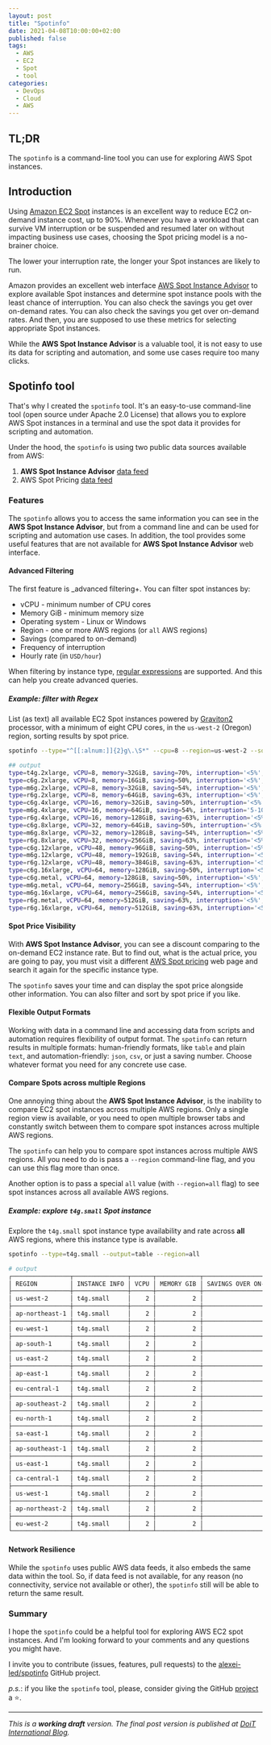 ```yaml
---
layout: post
title: "Spotinfo"
date: 2021-04-08T10:00:00+02:00
published: false
tags:
  - AWS
  - EC2
  - Spot
  - tool
categories:
  - DevOps
  - Cloud
  - AWS
---
```


## TL;DR

The `spotinfo` is a command-line tool you can use for exploring AWS Spot instances.

## Introduction

Using [Amazon EC2 Spot](https://aws.amazon.com/ec2/spot/) instances is an excellent way to reduce EC2 on-demand instance cost, up to 90%. Whenever you have a workload that can survive VM interruption or be suspended and resumed later on without impacting business use cases, choosing the Spot pricing model is a no-brainer choice.

The lower your interruption rate, the longer your Spot instances are likely to run.

Amazon provides an excellent web interface [AWS Spot Instance Advisor](https://aws.amazon.com/ec2/spot/instance-advisor/) to explore available Spot instances and determine spot instance pools with the least chance of interruption. You can also check the savings you get over on-demand rates. You can also check the savings you get over on-demand rates. And then, you are supposed to use these metrics for selecting appropriate Spot instances.

While the **AWS Spot Instance Advisor** is a valuable tool, it is not easy to use its data for scripting and automation, and some use cases require too many clicks.

## Spotinfo tool

That's why I created the `spotinfo` tool. It's an easy-to-use command-line tool (open source under Apache 2.0 License) that allows you to explore AWS Spot instances in a terminal and use the spot data it provides for scripting and automation.

Under the hood, the `spotinfo` is using two public data sources available from AWS:

1. **AWS Spot Instance Advisor** [data feed](https://spot-bid-advisor.s3.amazonaws.com/spot-advisor-data.json)
1. AWS Spot Pricing [data feed](http://spot-price.s3.amazonaws.com/spot.js)

### Features

The `spotinfo` allows you to access the same information you can see in the **AWS Spot Instance Advisor**, but from a command line and can be used for scripting and automation use cases. In addition, the tool provides some useful features that are not available for **AWS Spot Instance Advisor** web interface.

#### Advanced Filtering

The first feature is _advanced filtering+. You can filter spot instances by:

- vCPU - minimum number of CPU cores
- Memory GiB - minimum memory size
- Operating system - Linux or Windows
- Region - one or more AWS regions (or `all` AWS regions)
- Savings (compared to on-demand)
- Frequency of interruption
- Hourly rate (in `USD/hour`)

When filtering by instance type, [regular expressions](https://github.com/google/re2/wiki/Syntax) are supported. And this can help you create advanced queries.

##### Example: filter with Regex

List (as text) all available EC2 Spot instances powered by [Graviton2](https://aws.amazon.com/ec2/graviton/) processor, with a minimum of eight CPU cores, in the `us-west-2` (Oregon) region, sorting results by spot price.

```bash
spotinfo --type="^[[:alnum:]]{2}g\.\S*" --cpu=8 --region=us-west-2 --sort=price --output=text

## output
type=t4g.2xlarge, vCPU=8, memory=32GiB, saving=70%, interruption='<5%', price=0.08
type=c6g.2xlarge, vCPU=8, memory=16GiB, saving=50%, interruption='<5%', price=0.14
type=m6g.2xlarge, vCPU=8, memory=32GiB, saving=54%, interruption='<5%', price=0.14
type=r6g.2xlarge, vCPU=8, memory=64GiB, saving=63%, interruption='<5%', price=0.15
type=c6g.4xlarge, vCPU=16, memory=32GiB, saving=50%, interruption='<5%', price=0.27
type=m6g.4xlarge, vCPU=16, memory=64GiB, saving=54%, interruption='5-10%', price=0.28
type=r6g.4xlarge, vCPU=16, memory=128GiB, saving=63%, interruption='<5%', price=0.30
type=c6g.8xlarge, vCPU=32, memory=64GiB, saving=50%, interruption='<5%', price=0.54
type=m6g.8xlarge, vCPU=32, memory=128GiB, saving=54%, interruption='<5%', price=0.57
type=r6g.8xlarge, vCPU=32, memory=256GiB, saving=63%, interruption='<5%', price=0.59
type=c6g.12xlarge, vCPU=48, memory=96GiB, saving=50%, interruption='<5%', price=0.81
type=m6g.12xlarge, vCPU=48, memory=192GiB, saving=54%, interruption='<5%', price=0.85
type=r6g.12xlarge, vCPU=48, memory=384GiB, saving=63%, interruption='<5%', price=0.89
type=c6g.16xlarge, vCPU=64, memory=128GiB, saving=50%, interruption='<5%', price=1.08
type=c6g.metal, vCPU=64, memory=128GiB, saving=50%, interruption='<5%', price=1.08
type=m6g.metal, vCPU=64, memory=256GiB, saving=54%, interruption='<5%', price=1.14
type=m6g.16xlarge, vCPU=64, memory=256GiB, saving=54%, interruption='<5%', price=1.14
type=r6g.metal, vCPU=64, memory=512GiB, saving=63%, interruption='<5%', price=1.19
type=r6g.16xlarge, vCPU=64, memory=512GiB, saving=63%, interruption='<5%', price=1.19
```

#### Spot Price Visibility

With **AWS Spot Instance Advisor**, you can see a discount comparing to the on-demand EC2 instance rate. But to find out, what is the actual price, you are going to pay, you must visit a different [AWS Spot pricing](https://aws.amazon.com/ec2/spot/pricing/) web page and search it again for the specific instance type.

The `spotinfo` saves your time and can display the spot price alongside other information. You can also filter and sort by spot price if you like.

#### Flexible Output Formats

Working with data in a command line and accessing data from scripts and automation requires flexibility of output format. The `spotinfo` can return results in multiple formats: human-friendly formats, like `table` and plain `text`, and automation-friendly: `json`, `csv`, or just a saving number. Choose whatever format you need for any concrete use case.

#### Compare Spots across multiple Regions

One annoying thing about the **AWS Spot Instance Advisor**, is the inability to compare EC2 spot instances across multiple AWS regions. Only a single region view is available, or you need to open multiple browser tabs and constantly switch between them to compare spot instances across multiple AWS regions.

The `spotinfo` can help you to compare spot instances across multiple AWS regions. All you need to do is pass a `--region` command-line flag, and you can use this flag more than once.

Another option is to pass a special `all` value (with `--region=all` flag) to see spot instances across all available AWS regions.

##### Example: explore `t4g.small` Spot instance

Explore the `t4g.small` spot instance type availability and rate across **all** AWS regions, where this instance type is available.

```bash
spotinfo --type=t4g.small --output=table --region=all

# output
┌────────────────┬───────────────┬──────┬────────────┬────────────────────────┬───────────────────────────┬──────────┐
│ REGION         │ INSTANCE INFO │ VCPU │ MEMORY GIB │ SAVINGS OVER ON-DEMAND │ FREQUENCY OF INTERRUPTION │ USD/HOUR │
├────────────────┼───────────────┼──────┼────────────┼────────────────────────┼───────────────────────────┼──────────┤
│ us-west-2      │ t4g.small     │    2 │          2 │                    70% │ <5%                       │    0.005 │
├────────────────┼───────────────┼──────┼────────────┼────────────────────────┼───────────────────────────┼──────────┤
│ ap-northeast-1 │ t4g.small     │    2 │          2 │                    70% │ <5%                       │   0.0065 │
├────────────────┼───────────────┼──────┼────────────┼────────────────────────┼───────────────────────────┼──────────┤
│ eu-west-1      │ t4g.small     │    2 │          2 │                    70% │ <5%                       │   0.0055 │
├────────────────┼───────────────┼──────┼────────────┼────────────────────────┼───────────────────────────┼──────────┤
│ ap-south-1     │ t4g.small     │    2 │          2 │                    70% │ <5%                       │   0.0034 │
├────────────────┼───────────────┼──────┼────────────┼────────────────────────┼───────────────────────────┼──────────┤
│ us-east-2      │ t4g.small     │    2 │          2 │                    70% │ 5-10%                     │    0.005 │
├────────────────┼───────────────┼──────┼────────────┼────────────────────────┼───────────────────────────┼──────────┤
│ ap-east-1      │ t4g.small     │    2 │          2 │                    70% │ 5-10%                     │    0.007 │
├────────────────┼───────────────┼──────┼────────────┼────────────────────────┼───────────────────────────┼──────────┤
│ eu-central-1   │ t4g.small     │    2 │          2 │                    70% │ 5-10%                     │   0.0058 │
├────────────────┼───────────────┼──────┼────────────┼────────────────────────┼───────────────────────────┼──────────┤
│ ap-southeast-2 │ t4g.small     │    2 │          2 │                    70% │ 5-10%                     │   0.0064 │
├────────────────┼───────────────┼──────┼────────────┼────────────────────────┼───────────────────────────┼──────────┤
│ eu-north-1     │ t4g.small     │    2 │          2 │                    70% │ 5-10%                     │   0.0052 │
├────────────────┼───────────────┼──────┼────────────┼────────────────────────┼───────────────────────────┼──────────┤
│ sa-east-1      │ t4g.small     │    2 │          2 │                    70% │ 5-10%                     │    0.008 │
├────────────────┼───────────────┼──────┼────────────┼────────────────────────┼───────────────────────────┼──────────┤
│ ap-southeast-1 │ t4g.small     │    2 │          2 │                    70% │ 5-10%                     │   0.0064 │
├────────────────┼───────────────┼──────┼────────────┼────────────────────────┼───────────────────────────┼──────────┤
│ us-east-1      │ t4g.small     │    2 │          2 │                    70% │ 5-10%                     │    0.005 │
├────────────────┼───────────────┼──────┼────────────┼────────────────────────┼───────────────────────────┼──────────┤
│ ca-central-1   │ t4g.small     │    2 │          2 │                    70% │ 5-10%                     │   0.0055 │
├────────────────┼───────────────┼──────┼────────────┼────────────────────────┼───────────────────────────┼──────────┤
│ us-west-1      │ t4g.small     │    2 │          2 │                    70% │ 5-10%                     │    0.006 │
├────────────────┼───────────────┼──────┼────────────┼────────────────────────┼───────────────────────────┼──────────┤
│ ap-northeast-2 │ t4g.small     │    2 │          2 │                    70% │ 5-10%                     │   0.0062 │
├────────────────┼───────────────┼──────┼────────────┼────────────────────────┼───────────────────────────┼──────────┤
│ eu-west-2      │ t4g.small     │    2 │          2 │                    70% │ 5-10%                     │   0.0056 │
└────────────────┴───────────────┴──────┴────────────┴────────────────────────┴───────────────────────────┴──────────┘
```

#### Network Resilience

While the `spotinfo` uses public AWS data feeds, it also embeds the same data within the tool. So, if data feed is not available, for any reason (no connectivity, service not available or other), the `spotinfo` still will be able to return the same result.

### Summary

I hope the `spotinfo` could be a helpful tool for exploring AWS EC2 spot instances. And I'm looking forward to your comments and any questions you might have.

I invite you to contribute (issues, features, pull requests) to the [alexei-led/spotinfo](https://github.com/alexei-led/spotinfo) GitHub project.

_p.s._: if you like the `spotinfo` tool, please, consider giving the GitHub [project](https://github.com/alexei-led/spotinfo) a ⭐️.

---

*This is a **working draft** version. The final post version is published at [DoiT International Blog](https://engineering.doit.com/).*
